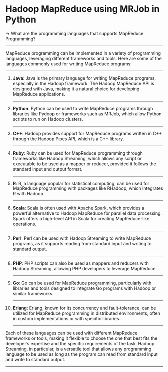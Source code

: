 # Hadoop MapReduce using MRJob in Python 
-> What are the programming languages that supports MapReduce Programming? <hr>
MapReduce programming can be implemented in a variety of programming languages, leveraging different frameworks and tools. Here are some of the languages commonly used for writing MapReduce programs:<hr>

1. **Java**: Java is the primary language for writing MapReduce programs, especially in the Hadoop framework. The Hadoop MapReduce API is designed with Java, making it a natural choice for developing MapReduce applications.<hr>

2. **Python**: Python can be used to write MapReduce programs through libraries like Pydoop or frameworks such as MRJob, which allow Python scripts to run on Hadoop clusters.<hr>

3. **C++**: Hadoop provides support for MapReduce programs written in C++ through the Hadoop Pipes API, which is a C++ library.<hr>

4. **Ruby**: Ruby can be used for MapReduce programming through frameworks like Hadoop Streaming, which allows any script or executable to be used as a mapper or reducer, provided it follows the standard input and output format.<hr>

5. **R**: R, a language popular for statistical computing, can be used for MapReduce programming with packages like RHadoop, which integrates R with Hadoop.<hr>

6. **Scala**: Scala is often used with Apache Spark, which provides a powerful alternative to Hadoop MapReduce for parallel data processing. Spark offers a high-level API in Scala for creating MapReduce-like operations.<hr>

7. **Perl**: Perl can be used with Hadoop Streaming to write MapReduce programs, as it supports reading from standard input and writing to standard output.<hr>

8. **PHP**: PHP scripts can also be used as mappers and reducers with Hadoop Streaming, allowing PHP developers to leverage MapReduce.<hr>

9. **Go**: Go can be used for MapReduce programming, particularly with libraries and tools designed to integrate Go programs with Hadoop or similar frameworks.<hr>

10. **Erlang**: Erlang, known for its concurrency and fault-tolerance, can be utilized for MapReduce programming in distributed environments, often in custom implementations or with specific libraries.<hr>

Each of these languages can be used with different MapReduce frameworks or tools, making it flexible to choose the one that best fits the developer’s expertise and the specific requirements of the task. Hadoop Streaming, in particular, is a versatile tool that allows any programming language to be used as long as the program can read from standard input and write to standard output.<hr>
